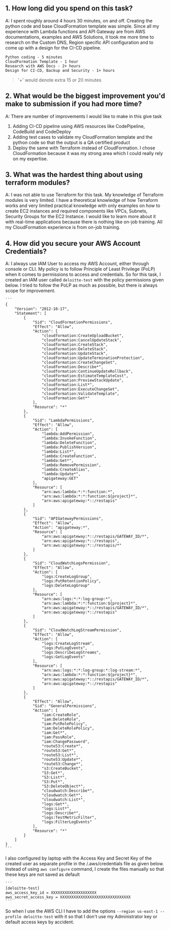 ## 1. How long did you spend on this task?
A: I spent roughly around 4 hours 30 minutes, on and off. Creating the python code and base CloudFormation template was simple. Since all my experience with Lambda functions and API Gateway are from AWS documentations, examples and AWS Solutions, it took me more time to research on the Custom DNS, Region specific API configuration and to come up with a design for the CI-CD pipeline.

    Python coding - 5 minutes
    CloudFormation Template - 1 hour
    Research with AWS Docs - 2+ hours
    Design for CI-CD, Backup and Security - 1+ hours

> '+' would denote extra 15 or 20 minutes

## 2. What would be the biggest improvement you'd make to submission if you had more time?
A: There are number of improvements I would like to make in this give task
   1. Adding CI-CD pipeline using AWS resources like CodePipeline, CodeBuild and CodeDeploy
   2. Adding test cases to validate my CloudFormation template and the python code so that the output is a QA certified product
   3. Deploy the same with Terraform instead of CloudFormation. I chose CloudFormation because it was my strong area which I could really rely on my expertise.

## 3. What was the hardest thing about using terraform modules?
A: I was not able to use Terraform for this task. My knowledge of Terraform modules is very limited. I have a theoretical knowledge of how Terraform works and very limited practical knowledge with only examples on how to create EC2 instances and required components like VPCs, Subnets, Security Groups for the EC2 Instance. I would like to learn more about it with real-time applications because there is nothing like on-job training. All my CloudFormation experience is from on-job training.

## 4. How did you secure your AWS Account Credentials?
A: I always use IAM User to access my AWS Account, either through console or CLI. My policy is to follow Principle of Least Privilege (PoLP) when it comes to permissions to access and credentials. So for this task, I created an IAM user called `deloitte-test` with the policy permissions given below. I tried to follow the PoLP as much as possible, but there is always scope for improvement.

    ```
    {
        "Version": "2012-10-17",
        "Statement": [
            {
                "Sid": "CloudFormationPermissions",
                "Effect": "Allow",
                "Action": [
                    "cloudformation:CreateUploadBucket",
                    "cloudformation:CancelUpdateStack",
                    "cloudformation:CreateStack",
                    "cloudformation:DeleteStack",
                    "cloudformation:UpdateStack",
                    "cloudformation:UpdateTerminationProtection",
                    "cloudformation:CreateChangeSet",
                    "cloudformation:Describe*",
                    "cloudformation:ContinueUpdateRollback",
                    "cloudformation:EstimateTemplateCost",
                    "cloudformation:PreviewStackUpdate",
                    "cloudformation:List*",
                    "cloudformation:ExecuteChangeSet",
                    "cloudformation:ValidateTemplate",
                    "cloudformation:Get*"
                ],
                "Resource": "*"
            },
            {
                "Sid": "LambdaPermissions",
                "Effect": "Allow",
                "Action": [
                    "lambda:AddPermission",
                    "lambda:InvokeFunction",
                    "lambda:DeleteFunction",
                    "lambda:PublishVersion",
                    "lambda:List*",
                    "lambda:CreateFunction",
                    "lambda:Get*",
                    "lambda:RemovePermission",
                    "lambda:CreateAlias",
                    "lambda:Update*",
                    "apigateway:GET"
                ],
                "Resource": [
                    "arn:aws:lambda:*:*:function:*",
                    "arn:aws:lambda:*:*:function:${project}*",
                    "arn:aws:apigateway:*::/restapis"
                ]
            },
            {
                "Sid": "APIGatewayPermissions",
                "Effect": "Allow",
                "Action": "apigateway:*",
                "Resource": [
                    "arn:aws:apigateway:*::/restapis/GATEWAY_ID/*",
                    "arn:aws:apigateway:*::/restapis",
                    "arn:aws:apigateway:*::/restapis/*"
                ]
            },
            {
                "Sid": "CloudWatchLogsPermission",
                "Effect": "Allow",
                "Action": [
                    "logs:CreateLogGroup",
                    "logs:PutRetentionPolicy",
                    "logs:DeleteLogGroup"
                ],
                "Resource": [
                    "arn:aws:logs:*:*:log-group:*",
                    "arn:aws:lambda:*:*:function:${project}*",
                    "arn:aws:apigateway:*::/restapis/GATEWAY_ID/*",
                    "arn:aws:apigateway:*::/restapis"
                ]
            },
            {
                "Sid": "CloudWatchLogStreamPermission",
                "Effect": "Allow",
                "Action": [
                    "logs:CreateLogStream",
                    "logs:PutLogEvents",
                    "logs:DescribeLogStreams",
                    "logs:GetLogEvents"
                ],
                "Resource": [
                    "arn:aws:logs:*:*:log-group:*:log-stream:*",
                    "arn:aws:lambda:*:*:function:${project}*",
                    "arn:aws:apigateway:*::/restapis/GATEWAY_ID/*",
                    "arn:aws:apigateway:*::/restapis"
                ]
            },
            {
                "Effect": "Allow",
                "Sid": "GeneralPermissions",
                "Action": [
                    "iam:CreateRole",
                    "iam:DeleteRole",
                    "iam:PutRolePolicy",
                    "iam:DeleteRolePolicy",
                    "iam:Get*",
                    "iam:PassRole",
                    "iam:ChangePassword",
                    "route53:Create*",
                    "route53:Get*",
                    "route53:List*",
                    "route53:Update*",
                    "route53:Change*",
                    "s3:CreateBucket",
                    "S3:Get*",
                    "S3:List*",
                    "S3:Put*",
                    "S3:DeleteObject*",
                    "cloudwatch:Describe*",
                    "cloudwatch:Get*",
                    "cloudwatch:List*",
                    "logs:Get*",
                    "logs:List*",
                    "logs:Describe*",
                    "logs:TestMetricFilter",
                    "logs:FilterLogEvents"
                ],
                "Resource": "*"
            }
        ]
    }
    ```

I also configured by laptop with the Access Key and Secret Key of the created user as separate profile in the <user-home>/.aws/credentials file as given below. Instead of using `aws configure` command, I create the files manually so that these keys are not saved as default

    ```
    [deloitte-test]
    aws_access_key_id = XXXXXXXXXXXXXXXXXXXX
    aws_secret_access_key = XXXXXXXXXXXXXXXXXXXXXXXXXXXXXXX
    ```

So when I use the AWS CLI I have to add the options `--region us-east-1 --profile deloitte-test` with it so that I don't use my Administrator key or default access keys by accident.
